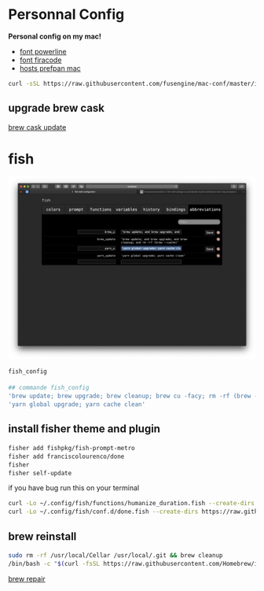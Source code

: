 # Personnal Config

<strong>Personal config on my mac!</strong>

* [font powerline](https://github.com/powerline/fonts)
* [font firacode](https://github.com/tonsky/FiraCode)
* [hosts prefpan mac](https://github.com/specialunderwear/Hosts.prefpane/releases)

```sh
curl -sSL https://raw.githubusercontent.com/fusengine/mac-conf/master/install.sh | sh
```
## upgrade brew cask
[brew cask update](https://github.com/buo/homebrew-cask-upgrade)

# fish
![fisher](img/fish.png)
```sh
fish_config

## commande fish_config
'brew update; brew upgrade; brew cleanup; brew cu -facy; rm -rf (brew --cache)'
'yarn global upgrade; yarn cache clean'
```

## install fisher theme and plugin

```sh
fisher add fishpkg/fish-prompt-metro
fisher add franciscolourenco/done
fisher
fisher self-update

```
if you have bug run this on your terminal
```sh
curl -Lo ~/.config/fish/functions/humanize_duration.fish --create-dirs https://raw.githubusercontent.com/fishpkg/fish-humanize-duration/master/humanize_duration.fish
curl -Lo ~/.config/fish/conf.d/done.fish --create-dirs https://raw.githubusercontent.com/franciscolourenco/done/master/conf.d/done.fish
```

## brew reinstall
```sh
sudo rm -rf /usr/local/Cellar /usr/local/.git && brew cleanup
/bin/bash -c "$(curl -fsSL https://raw.githubusercontent.com/Homebrew/install/master/install.sh)"
```
[brew repair](https://apple.stackexchange.com/questions/171785/how-to-repair-and-or-reinstall-homebrew-safely)
